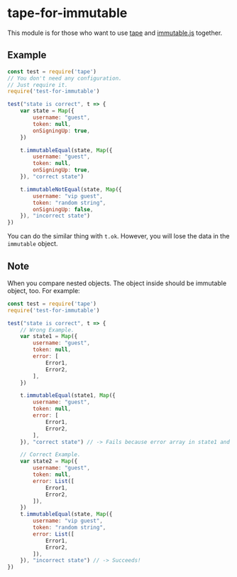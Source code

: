 # tape-for-immutable

This module is for those who want to use [tape](https://github.com/substack/tape) and [immutable.js](https://facebook.github.io/immutable-js/) together.

## Example

```js
const test = require('tape')
// You don't need any configuration.
// Just require it.
require('test-for-immutable')  

test("state is correct", t => {
	var state = Map({
		username: "guest",
		token: null,
		onSigningUp: true,
	})

	t.immutableEqual(state, Map({
		username: "guest",
		token: null,
		onSigningUp: true,
	}), "correct state")

	t.immutableNotEqual(state, Map({
		username: "vip guest",
		token: "random string", 
		onSigningUp: false,
	}), "incorrect state")
})

```

You can do the similar thing with `t.ok`. However, you will lose the data in the `immutable` object. 

## Note

When you compare nested objects. The object inside should be immutable object, too. For example:

```js
const test = require('tape')
require('test-for-immutable')  

test("state is correct", t => {
	// Wrong Example.
	var state1 = Map({
		username: "guest",
		token: null,
		error: [
			Error1,
			Error2,
		],
	})

	t.immutableEqual(state1, Map({
		username: "guest",
		token: null,
		error: [
			Error1,
			Error2,
		],
	}), "correct state") // -> Fails because error array in state1 and expected Map are different. (Not equal by ===)

	// Correct Example.
	var state2 = Map({
		username: "guest",
		token: null,
		error: List([
			Error1,
			Error2,
		]),
	})
	t.immutableEqual(state, Map({
		username: "vip guest",
		token: "random string", 
		error: List([
			Error1,
			Error2,
		]),
	}), "incorrect state") // -> Succeeds!
})

```
